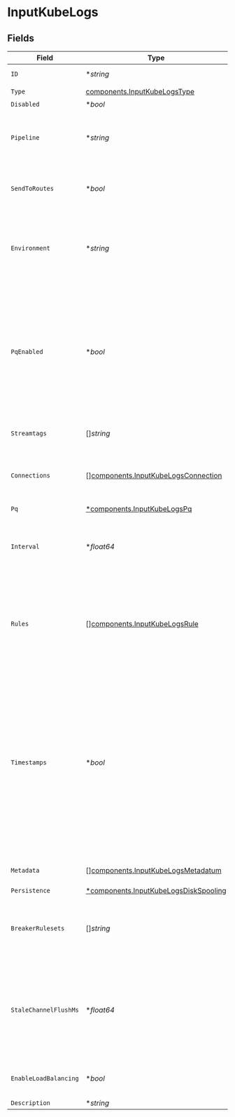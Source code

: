 # InputKubeLogs


## Fields

| Field                                                                                                                                                                                                                                                                                      | Type                                                                                                                                                                                                                                                                                       | Required                                                                                                                                                                                                                                                                                   | Description                                                                                                                                                                                                                                                                                |
| ------------------------------------------------------------------------------------------------------------------------------------------------------------------------------------------------------------------------------------------------------------------------------------------ | ------------------------------------------------------------------------------------------------------------------------------------------------------------------------------------------------------------------------------------------------------------------------------------------ | ------------------------------------------------------------------------------------------------------------------------------------------------------------------------------------------------------------------------------------------------------------------------------------------ | ------------------------------------------------------------------------------------------------------------------------------------------------------------------------------------------------------------------------------------------------------------------------------------------ |
| `ID`                                                                                                                                                                                                                                                                                       | **string*                                                                                                                                                                                                                                                                                  | :heavy_minus_sign:                                                                                                                                                                                                                                                                         | Unique ID for this input                                                                                                                                                                                                                                                                   |
| `Type`                                                                                                                                                                                                                                                                                     | [components.InputKubeLogsType](../../models/components/inputkubelogstype.md)                                                                                                                                                                                                               | :heavy_check_mark:                                                                                                                                                                                                                                                                         | N/A                                                                                                                                                                                                                                                                                        |
| `Disabled`                                                                                                                                                                                                                                                                                 | **bool*                                                                                                                                                                                                                                                                                    | :heavy_minus_sign:                                                                                                                                                                                                                                                                         | N/A                                                                                                                                                                                                                                                                                        |
| `Pipeline`                                                                                                                                                                                                                                                                                 | **string*                                                                                                                                                                                                                                                                                  | :heavy_minus_sign:                                                                                                                                                                                                                                                                         | Pipeline to process data from this Source before sending it through the Routes                                                                                                                                                                                                             |
| `SendToRoutes`                                                                                                                                                                                                                                                                             | **bool*                                                                                                                                                                                                                                                                                    | :heavy_minus_sign:                                                                                                                                                                                                                                                                         | Select whether to send data to Routes, or directly to Destinations.                                                                                                                                                                                                                        |
| `Environment`                                                                                                                                                                                                                                                                              | **string*                                                                                                                                                                                                                                                                                  | :heavy_minus_sign:                                                                                                                                                                                                                                                                         | Optionally, enable this config only on a specified Git branch. If empty, will be enabled everywhere.                                                                                                                                                                                       |
| `PqEnabled`                                                                                                                                                                                                                                                                                | **bool*                                                                                                                                                                                                                                                                                    | :heavy_minus_sign:                                                                                                                                                                                                                                                                         | Use a disk queue to minimize data loss when connected services block. See [Cribl Docs](https://docs.cribl.io/stream/persistent-queues) for PQ defaults (Cribl-managed Cloud Workers) and configuration options (on-prem and hybrid Workers).                                               |
| `Streamtags`                                                                                                                                                                                                                                                                               | []*string*                                                                                                                                                                                                                                                                                 | :heavy_minus_sign:                                                                                                                                                                                                                                                                         | Tags for filtering and grouping in @{product}                                                                                                                                                                                                                                              |
| `Connections`                                                                                                                                                                                                                                                                              | [][components.InputKubeLogsConnection](../../models/components/inputkubelogsconnection.md)                                                                                                                                                                                                 | :heavy_minus_sign:                                                                                                                                                                                                                                                                         | Direct connections to Destinations, and optionally via a Pipeline or a Pack                                                                                                                                                                                                                |
| `Pq`                                                                                                                                                                                                                                                                                       | [*components.InputKubeLogsPq](../../models/components/inputkubelogspq.md)                                                                                                                                                                                                                  | :heavy_minus_sign:                                                                                                                                                                                                                                                                         | N/A                                                                                                                                                                                                                                                                                        |
| `Interval`                                                                                                                                                                                                                                                                                 | **float64*                                                                                                                                                                                                                                                                                 | :heavy_minus_sign:                                                                                                                                                                                                                                                                         | Time, in seconds, between checks for new containers. Default is 15 secs.                                                                                                                                                                                                                   |
| `Rules`                                                                                                                                                                                                                                                                                    | [][components.InputKubeLogsRule](../../models/components/inputkubelogsrule.md)                                                                                                                                                                                                             | :heavy_minus_sign:                                                                                                                                                                                                                                                                         | Add rules to decide which Pods to collect logs from. Logs are collected if no rules are given or if all the rules' expressions evaluate to true.                                                                                                                                           |
| `Timestamps`                                                                                                                                                                                                                                                                               | **bool*                                                                                                                                                                                                                                                                                    | :heavy_minus_sign:                                                                                                                                                                                                                                                                         | For use when containers do not emit a timestamp, prefix each line of output with a timestamp. If you enable this setting, you can use the Kubernetes Logs Event Breaker and the kubernetes_logs Pre-processing Pipeline to remove them from the events after the timestamps are extracted. |
| `Metadata`                                                                                                                                                                                                                                                                                 | [][components.InputKubeLogsMetadatum](../../models/components/inputkubelogsmetadatum.md)                                                                                                                                                                                                   | :heavy_minus_sign:                                                                                                                                                                                                                                                                         | Fields to add to events from this input                                                                                                                                                                                                                                                    |
| `Persistence`                                                                                                                                                                                                                                                                              | [*components.InputKubeLogsDiskSpooling](../../models/components/inputkubelogsdiskspooling.md)                                                                                                                                                                                              | :heavy_minus_sign:                                                                                                                                                                                                                                                                         | N/A                                                                                                                                                                                                                                                                                        |
| `BreakerRulesets`                                                                                                                                                                                                                                                                          | []*string*                                                                                                                                                                                                                                                                                 | :heavy_minus_sign:                                                                                                                                                                                                                                                                         | A list of event-breaking rulesets that will be applied, in order, to the input data stream                                                                                                                                                                                                 |
| `StaleChannelFlushMs`                                                                                                                                                                                                                                                                      | **float64*                                                                                                                                                                                                                                                                                 | :heavy_minus_sign:                                                                                                                                                                                                                                                                         | How long (in milliseconds) the Event Breaker will wait for new data to be sent to a specific channel before flushing the data stream out, as is, to the Pipelines                                                                                                                          |
| `EnableLoadBalancing`                                                                                                                                                                                                                                                                      | **bool*                                                                                                                                                                                                                                                                                    | :heavy_minus_sign:                                                                                                                                                                                                                                                                         | Load balance traffic across all Worker Processes                                                                                                                                                                                                                                           |
| `Description`                                                                                                                                                                                                                                                                              | **string*                                                                                                                                                                                                                                                                                  | :heavy_minus_sign:                                                                                                                                                                                                                                                                         | N/A                                                                                                                                                                                                                                                                                        |